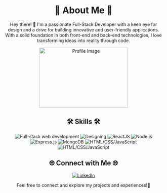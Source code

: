 <h1 align="center">🚀 About Me 🚀</h1>

<p align="center">
  Hey there! 👋 I'm a passionate Full-Stack Developer with a keen eye for design and a drive for building innovative and user-friendly applications. With a solid foundation in both front-end and back-end technologies, I love transforming ideas into reality through code.
</p>

<div align="center">
  <img src="https://i.pinimg.com/originals/e4/26/70/e426702edf874b181aced1e2fa5c6cde.gif" width="280" height="190" alt="Profile Image">
</div>



<h2 align="center">🛠️ Skills 🛠️</h2>

<p align="center">
  <img src="https://img.shields.io/badge/Full--stack%20web%20development-%E2%9A%99%EF%B8%8F-2c3e50" alt="Full-stack web development">
  <img src="https://img.shields.io/badge/Designing-%F0%9F%8E%A8-3498db" alt="Designing">
  <img src="https://img.shields.io/badge/ReactJS-%E2%9A%9B%EF%B8%8F-61dafb" alt="ReactJS">
  <img src="https://img.shields.io/badge/Node.js-%F0%9F%9A%80-68a063" alt="Node.js">
  <img src="https://img.shields.io/badge/Express.js-%F0%9F%9B%A4%EF%B8%8F-4b4b4b" alt="Express.js">
  <img src="https://img.shields.io/badge/MongoDB-%F0%9F%8D%83-4db33d" alt="MongoDB">
  <img src="https://img.shields.io/badge/HTML/CSS/JavaScript-%F0%9F%8C%90-f0db4f" alt="HTML/CSS/JavaScript">
<img src="https://img.shields.io/badge/React Native-%F0%9F%8C%90-61dafb" alt="HTML/CSS/JavaScript">
</p>


<h2 align="center">🌐 Connect with Me 🌐</h2>

<p align="center">
  <a href="https://www.linkedin.com/in/sanket-bhandari-80a37a25a/">
    <img src="https://img.shields.io/badge/LinkedIn-%230077B5.svg?&style=for-the-badge&logo=linkedin&logoColor=white" alt="LinkedIn">
  </a>
</p>

<p align="center">Feel free to connect and explore my projects and experiences!🗿 </p>
